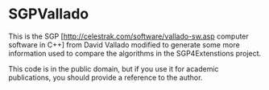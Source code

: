SGPVallado
==========

This is the SGP [http://celestrak.com/software/vallado-sw.asp computer software in C++] from David Vallado modified to generate some more information used to compare the algorithms in the SGP4Extenstions project.

This code is in the public domain, but if you use it for academic publications, you should provide a reference to the author.


